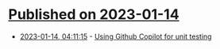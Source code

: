 # [Published on 2023-01-14](index.md)

* [2023-01-14, 04:11:15](https://lobste.rs/s/dfmiko/using_github_copilot_for_unit_testing) - [Using Github Copilot for unit testing](https://www.strictmode.io/articles/using-github-copilot-for-testing)
